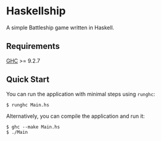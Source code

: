 # Haskellship

A simple Battleship game written in Haskell.

## Requirements

[GHC](https://www.haskell.org/ghc/) >= 9.2.7

## Quick Start

You can run the application with minimal steps using `runghc`:

```console
$ runghc Main.hs
```

Alternatively, you can compile the application and run it:

```console
$ ghc --make Main.hs
$ ./Main
```
